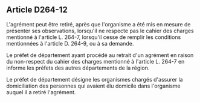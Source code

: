 ## Article D264-12

L'agrément peut être retiré, après que l'organisme a été mis en mesure de présenter ses observations, lorsqu'il
ne respecte pas le cahier des charges mentionné à l'article L. 264-7, lorsqu'il cesse de remplir les conditions
mentionnées à l'article D. 264-9, ou à sa demande.

Le préfet de département ayant procédé au retrait d'un agrément en raison du non-respect du cahier des
charges mentionné à l'article L. 264-7 en informe les préfets des autres départements de la région.

Le préfet de département désigne les organismes chargés d'assurer la domiciliation des personnes qui avaient
élu domicile dans l'organisme auquel il a retiré l'agrément.

